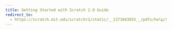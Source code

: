 ```yaml
---
title: Getting Started with Scratch 2.0 Guide
redirect_to:
  - https://scratch.mit.edu/scratchr2/static/__1371843055__/pdfs/help/ScratchGetStarted_beta_draft_Jan2013.pdf
---
```

